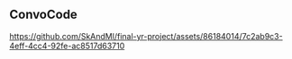 ## ConvoCode

https://github.com/SkAndMl/final-yr-project/assets/86184014/7c2ab9c3-4eff-4cc4-92fe-ac8517d63710

